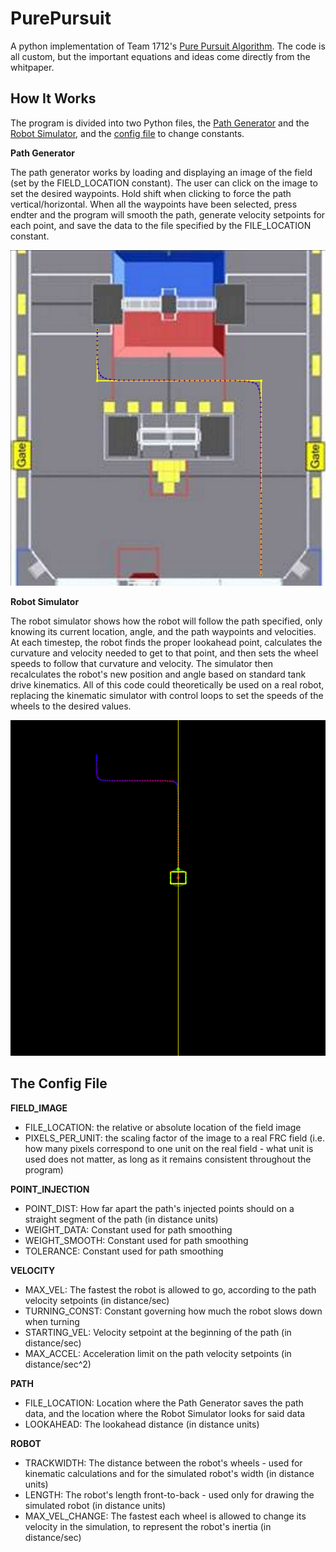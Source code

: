 # PurePursuit
A python implementation of Team 1712's [Pure Pursuit Algorithm](https://www.chiefdelphi.com/media/papers/3488). The code is all custom, but the important equations and ideas come directly from the whitpaper.

## How It Works
The program is divided into two Python files, the [Path Generator](PathGenerator.py) and the [Robot Simulator](RobotSimulator.py), and the [config file](config.ini) to change constants.

__Path Generator__

The path generator works by loading and displaying an image of the field (set by the FIELD_LOCATION constant). The user can click on the image to set the desired waypoints. Hold shift when clicking to force the path vertical/horizontal. When all the waypoints have been selected, press endter and the program will smooth the path, generate velocity setpoints for each point, and save the data to the file specified by the FILE_LOCATION constant. 

![alt text](generation.JPG "Path Generator")

__Robot Simulator__

The robot simulator shows how the robot will follow the path specified, only knowing its current location, angle, and the path waypoints and velocities. At each timestep, the robot finds the proper lookahead point, calculates the curvature and velocity needed to get to that point, and then sets the wheel speeds to follow that curvature and velocity. The simulator then recalculates the robot's new position and angle based on standard tank drive kinematics. All of this code could theoretically be used on a real robot, replacing the kinematic simulator with control loops to set the speeds of the wheels to the desired values. 

![alt text](simulation.gif "Robot Simulator")

## The Config File
__FIELD_IMAGE__
* FILE_LOCATION: the relative or absolute location of the field image
* PIXELS_PER_UNIT: the scaling factor of the image to a real FRC field (i.e. how many pixels correspond to one unit on the real field - what unit is used does not matter, as long as it remains consistent throughout the program)

__POINT_INJECTION__
* POINT_DIST: How far apart the path's injected points should on a straight segment of the path (in distance units)
* WEIGHT_DATA: Constant used for path smoothing
* WEIGHT_SMOOTH: Constant used for path smoothing
* TOLERANCE: Constant used for path smoothing

__VELOCITY__
* MAX_VEL: The fastest the robot is allowed to go, according to the path velocity setpoints (in distance/sec)
* TURNING_CONST: Constant governing how much the robot slows down when turning
* STARTING_VEL: Velocity setpoint at the beginning of the path (in distance/sec)
* MAX_ACCEL: Acceleration limit on the path velocity setpoints (in distance/sec^2)


__PATH__
* FILE_LOCATION: Location where the Path Generator saves the path data, and the location where the Robot Simulator looks for said data
* LOOKAHEAD: The lookahead distance (in distance units)

__ROBOT__
* TRACKWIDTH: The distance between the robot's wheels - used for kinematic calculations and for the simulated robot's width (in distance units)
* LENGTH: The robot's length front-to-back - used only for drawing the simulated robot (in distance units)
* MAX_VEL_CHANGE: The fastest each wheel is allowed to change its velocity in the simulation, to represent the robot's inertia (in distance/sec)
